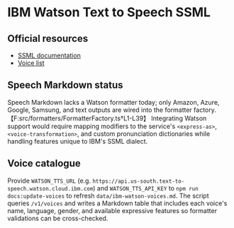 # IBM Watson Text to Speech SSML

## Official resources

- [SSML documentation](https://cloud.ibm.com/apidocs/text-to-speech#synthesize)
- [Voice list](https://cloud.ibm.com/docs/text-to-speech?topic=text-to-speech-voices)

## Speech Markdown status

Speech Markdown lacks a Watson formatter today; only Amazon, Azure, Google, Samsung, and text outputs are wired into the formatter factory.【F:src/formatters/FormatterFactory.ts†L1-L39】 Integrating Watson support would require mapping modifiers to the service's `<express-as>`, `<voice-transformation>`, and custom pronunciation dictionaries while handling features unique to IBM's SSML dialect.

## Voice catalogue

Provide `WATSON_TTS_URL` (e.g. `https://api.us-south.text-to-speech.watson.cloud.ibm.com`) and `WATSON_TTS_API_KEY` to `npm run docs:update-voices` to refresh `data/ibm-watson-voices.md`. The script queries `/v1/voices` and writes a Markdown table that includes each voice's name, language, gender, and available expressive features so formatter validations can be cross-checked.
